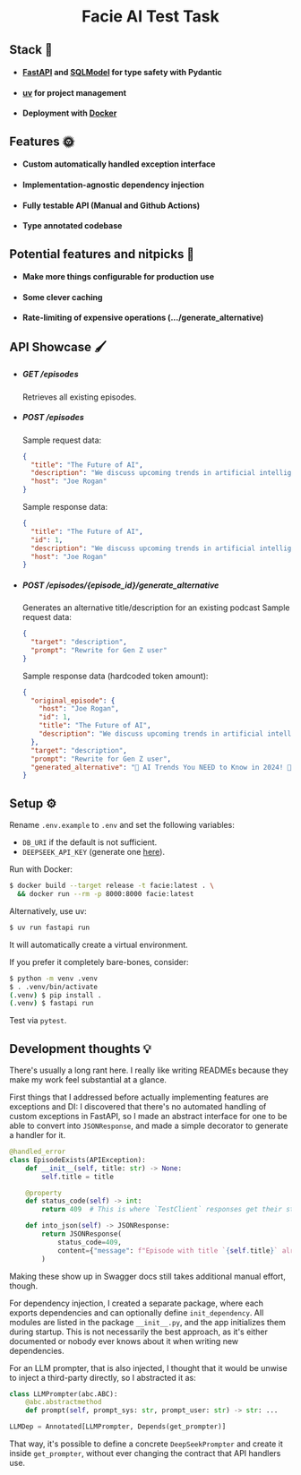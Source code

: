 <div align="center"><h1>Facie AI Test Task</h1></div>

## Stack 🚄

* #### [FastAPI](https://fastapi.tiangolo.com/) and [SQLModel](https://sqlmodel.tiangolo.com/) for type safety with Pydantic 
* #### [uv](https://docs.astral.sh/uv/) for project management
* #### Deployment with [Docker](https://www.docker.com/)

## Features 🌞

* #### Custom automatically handled exception interface
* #### Implementation-agnostic dependency injection
* #### Fully testable API (Manual and Github Actions)
* #### Type annotated codebase

## Potential features and nitpicks 🌙

* #### Make more things configurable for production use
* #### Some clever caching
* #### Rate-limiting of expensive operations (.../generate_alternative) 

## API Showcase 🖌️

* ##### GET /episodes
  Retrieves all existing episodes.
* ##### POST /episodes
  Sample request data:
  ```json
  {
    "title": "The Future of AI",
    "description": "We discuss upcoming trends in artificial intelligence.",
    "host": "Joe Rogan"
  }
  ```
  Sample response data:
  ```json
  {
    "title": "The Future of AI",
    "id": 1,
    "description": "We discuss upcoming trends in artificial intelligence.",
    "host": "Joe Rogan"
  }
  ```
* ##### POST /episodes/{episode_id}/generate_alternative
  Generates an alternative title/description for an existing podcast
  Sample request data:
  ```json
  {
    "target": "description",
    "prompt": "Rewrite for Gen Z user"
  }
  ```
  Sample response data (hardcoded token amount):
  ```json
  {
    "original_episode": {
      "host": "Joe Rogan",
      "id": 1,
      "title": "The Future of AI",
      "description": "We discuss upcoming trends in artificial intelligence."
    },
    "target": "description",
    "prompt": "Rewrite for Gen Z user",
    "generated_alternative": "🚀 AI Trends You NEED to Know in 2024! 🤖💥  \n\nFrom mind-blowing AI tools to wild future predictions—we’re breaking down the hottest tech you can’t ignore. Think ChatGPT on steroids, AI influencers"
  }
  ```

## Setup ⚙️

Rename `.env.example` to `.env` and set the following variables:
* `DB_URI` if the default is not sufficient.
* `DEEPSEEK_API_KEY` (generate one [here](https://platform.deepseek.com/api_keys)).

Run with Docker:
```bash
$ docker build --target release -t facie:latest . \
  && docker run --rm -p 8000:8000 facie:latest
```

Alternatively, use uv:
```bash
$ uv run fastapi run
```
It will automatically create a virtual environment.

If you prefer it completely bare-bones, consider:
```bash
$ python -m venv .venv
$ . .venv/bin/activate
(.venv) $ pip install .
(.venv) $ fastapi run
```

Test via `pytest`.

## Development thoughts 💡

There's usually a long rant here. I really like writing READMEs because they
make my work feel substantial at a glance.

First things that I addressed before actually implementing features are
exceptions and DI: I discovered that there's no automated handling of custom
exceptions in FastAPI, so I made an abstract interface for one to be able to
convert into `JSONResponse`, and made a simple decorator to generate a handler
for it.
```python
@handled_error
class EpisodeExists(APIException):
    def __init__(self, title: str) -> None:
        self.title = title

    @property
    def status_code(self) -> int:
        return 409  # This is where `TestClient` responses get their status code from

    def into_json(self) -> JSONResponse:
        return JSONResponse(
            status_code=409,
            content={"message": f"Episode with title `{self.title}` already exists."},
        )
```
Making these show up in Swagger docs still takes additional manual effort, though.

For dependency injection, I created a separate package, where each exports
dependencies and can optionally define `init_dependency`. All modules are
listed in the package `__init__.py`, and the app initializes them during
startup. This is not necessarily the best approach, as it's either documented
or nobody ever knows about it when writing new dependencies.

For an LLM prompter, that is also injected, I thought that it would be unwise
to inject a third-party directly, so I abstracted it as:
```python
class LLMPrompter(abc.ABC):
    @abc.abstractmethod
    def prompt(self, prompt_sys: str, prompt_user: str) -> str: ...

LLMDep = Annotated[LLMPrompter, Depends(get_prompter)]
```
That way, it's possible to define a concrete `DeepSeekPrompter` and create it
inside `get_prompter`, without ever changing the contract that API handlers
use.
